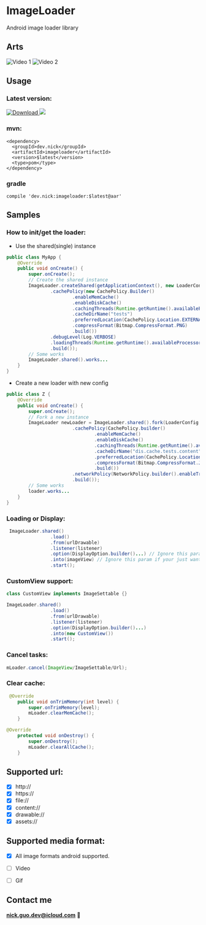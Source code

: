 # ImageLoader
Android image loader library


## Arts
![Video 1](art/files.gif)
![Video 2](art/nets.gif)

## Usage

### Latest version:

[ ![Download](https://api.bintray.com/packages/nickandroid/maven/imageloader/images/download.svg) ](https://bintray.com/nickandroid/maven/imageloader/_latestVersion)
<a href="http://www.methodscount.com/?lib=dev.nick%3Aimageloader%3A1.3"><img src="https://img.shields.io/badge/Methods and size-core: 984 | deps: 31028 | 217 KB-e91e63.svg"/></a>



### mvn:
```
<dependency>
  <groupId>dev.nick</groupId>
  <artifactId>imageloader</artifactId>
  <version>$latest</version>
  <type>pom</type>
</dependency>
```

### gradle
```
compile 'dev.nick:imageloader:$latest@aar'
```

## Samples

### How to init/get the loader:
*  Use the shared(single) instance
```java
public class MyApp {
    @Override
    public void onCreate() {
        super.onCreate();
        // Create the shared instance
        ImageLoader.createShared(getApplicationContext(), new LoaderConfig.Builder()
                .cachePolicy(new CachePolicy.Builder()
                        .enableMemCache()
                        .enableDiskCache()
                        .cachingThreads(Runtime.getRuntime().availableProcessors())
                        .cacheDirName("tests")
                        .preferredLocation(CachePolicy.Location.EXTERNAL)
                        .compressFormat(Bitmap.CompressFormat.PNG)
                        .build())
                .debugLevel(Log.VERBOSE)
                .loadingThreads(Runtime.getRuntime().availableProcessors() * 2)
                .build());
        // Some works
        ImageLoader.shared().works...
    }
}
```
*  Create a new loader with new config
```java
public class Z {
    @Override
    public void onCreate() {
        super.onCreate();
        // Fork a new instance
        ImageLoader newLoader = ImageLoader.shared().fork(LoaderConfig.builder()
                        .cachePolicy(CachePolicy.builder()
                                .enableMemCache()
                                .enableDiskCache()
                                .cachingThreads(Runtime.getRuntime().availableProcessors())
                                .cacheDirName("dis.cache.tests.content")
                                .preferredLocation(CachePolicy.Location.INTERNAL)
                                .compressFormat(Bitmap.CompressFormat.JPEG)
                                .build())
                        .networkPolicy(NetworkPolicy.builder().enableTrafficStats().build())
                        .build());
        // Some works
        loader.works...
    }
}
```

### Loading or Display:
```java
 ImageLoader.shared()
                .load()
                .from(urlDrawable)
                .listener(listener)
                .option(DisplayOption.builder()...) // Ignore this param if your just want to load a bitmap.
                .into(imageView) // Ignore this param if your just want to load a bitmap.
                .start();
```

### CustomView support:
```java
class CustomView implements ImageSettable {}
```
```java
ImageLoader.shared()
                .load()
                .from(urlDrawable)
                .listener(listener)
                .option(DisplayOption.builder()...)
                .into(new CustomView())
                .start();
```

### Cancel tasks:
```java
mLoader.cancel(ImageView/ImageSettable/Url);
```

### Clear cache:
```java
 @Override
    public void onTrimMemory(int level) {
        super.onTrimMemory(level);
        mLoader.clearMemCache();
    }
```
```java
@Override
    protected void onDestroy() {
        super.onDestroy();
        mLoader.clearAllCache();
    }
```

## Supported url:
- [x] http://
- [x] https://
- [x] file://
- [x] content://
- [x] drawable://
- [x] assets://

## Supported media format:
- [x] All image formats android supported.
- [ ] Video
- [ ] Gif


## Contact me
**nick.guo.dev@icloud.com** :email:
